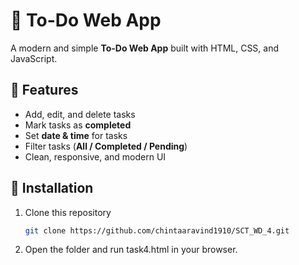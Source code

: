 # 📝 To-Do Web App

A modern and simple **To-Do Web App** built with HTML, CSS, and JavaScript.

## 🚀 Features
- Add, edit, and delete tasks  
- Mark tasks as **completed**  
- Set **date & time** for tasks  
- Filter tasks (**All / Completed / Pending**)  
- Clean, responsive, and modern UI  

## 📂 Installation
1. Clone this repository  
   ```bash
   git clone https://github.com/chintaaravind1910/SCT_WD_4.git
   
2. Open the folder and run task4.html in your browser.
